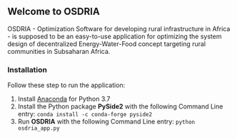 ## Welcome to OSDRIA

OSDRIA - Optimization Software for developing rural infrastructure in Africa - is supposed to be an easy-to-use application for optimizing the system design of decentralized Energy-Water-Food concept targeting rural communities in Subsaharan Africa.

### Installation

Follow these step to run the application:

1. Install [Anaconda](https://www.anaconda.com/distribution/#download-section) for Python 3.7
2. Install the Python package **PySide2** with the following Command Line entry:
`conda install -c conda-forge pyside2`
3. Run **OSDRIA** with the following Command Line entry:
`python osdria_app.py`
